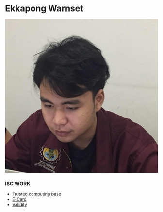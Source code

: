 # Ekkapong Warnset
![image alt](/pictures/ekkapong.jpg)

### ISC WORK
- [Trusted computing base](https://ekkapongwa.github.io/trusted-computing-base/)
- [E-Card](https://ekkapongwa.github.io/ecard/)
- [Validity](https://ekkapongwa.github.io/validity/)
